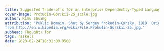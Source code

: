 ```yaml
---
title: Suggested Trade-offs for an Enterprise Dependently-Typed Language
cover-image: Prokudin-Gorskii-25_scale.jpg
author: Rimu Shuang
attribution: 'Public Domain. Shot by Sergey Prokudin-Gorsky. 1910. Originally
from http://en.wikipedia.org/wiki/File:Prokudin-Gorskii-25.jpg.'
subhead: Thoughts for 
tags: haskell
date: 2020-02-24T18:31:00-0500
---
```


